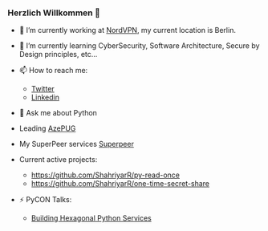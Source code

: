### Herzlich Willkommen 👋

- 🔭 I’m currently working at [NordVPN](https://nordvpn.com/), my current location is Berlin.
- 🌱 I’m currently learning CyberSecurity, Software Architecture, Secure by Design principles, etc...
- 📫 How to reach me:
  * [Twitter](https://twitter.com/ShahriyarRzayev)
  * [Linkedin](https://www.linkedin.com/in/shahriyar-rzayev/)
- 💬 Ask me about Python
- Leading [AzePUG](https://www.azepug.az/)
- My SuperPeer services [Superpeer](https://superpeer.com/shako)

- Current active projects:
  * https://github.com/ShahriyarR/py-read-once
  * https://github.com/ShahriyarR/one-time-secret-share
    
- ⚡ PyCON Talks:
  * [Building Hexagonal Python Services](https://www.youtube.com/watch?v=qCw0ySOeekA)

<!--
**ShahriyarR/ShahriyarR** is a ✨ _special_ ✨ repository because its `README.md` (this file) appears on your GitHub profile.

Here are some ideas to get you started:

- 🔭 I’m currently working on ...
- 🌱 I’m currently learning ...
- 👯 I’m looking to collaborate on ...
- 🤔 I’m looking for help with ...
- 💬 Ask me about ...
- 📫 How to reach me: ...
- 😄 Pronouns: ...
- ⚡ Fun fact: ...
-->
